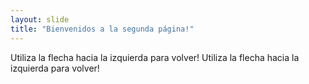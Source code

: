 ```yaml
---
layout: slide
title: "Bienvenidos a la segunda página!"
---
```

Utiliza la flecha hacia la izquierda para volver!
Utiliza la flecha hacia la izquierda para volver!
